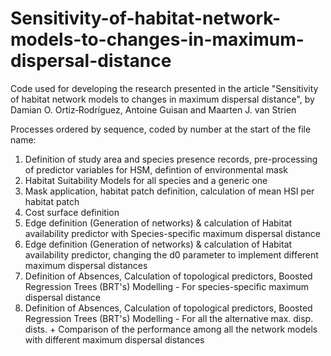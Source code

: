 # Sensitivity-of-habitat-network-models-to-changes-in-maximum-dispersal-distance
Code used for developing the research presented in the article "Sensitivity of habitat network models to changes in maximum dispersal distance", by Damian O. Ortiz‐Rodríguez, Antoine Guisan and Maarten J. van Strien

Processes ordered by sequence, coded by number at the start of the file name:

1. Definition of study area and species presence records, pre-processing of predictor variables for HSM, defintion of environmental mask
2. Habitat Suitability Models for all species and a generic one
3.  Mask application, habitat patch definition, calculation of mean HSI per habitat patch
4.  Cost surface definition
5.  Edge definition (Generation of networks) & calculation of Habitat availability predictor with Species-specific maximum dispersal distance
6.  Edge definition (Generation of networks) & calculation of Habitat availability predictor, changing the d0 parameter to implement different maximum dispersal distances
7.  Definition of Absences, Calculation of topological predictors, Boosted Regression Trees (BRT's) Modelling - For species-specific maximum dispersal distance
8.  Definition of Absences, Calculation of topological predictors, Boosted Regression Trees (BRT's) Modelling - For all the alternative max. disp. dists. +  Comparison of the performance among all the network models with different maximum dispersal distances
